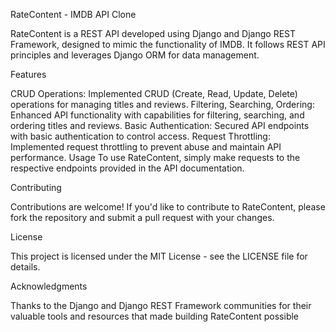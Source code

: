 RateContent - IMDB API Clone

RateContent is a REST API developed using Django and Django REST Framework, designed to mimic the functionality of IMDB. It follows REST API principles and leverages Django ORM for data management.

Features

CRUD Operations: Implemented CRUD (Create, Read, Update, Delete) operations for managing titles and reviews.
Filtering, Searching, Ordering: Enhanced API functionality with capabilities for filtering, searching, and ordering titles and reviews.
Basic Authentication: Secured API endpoints with basic authentication to control access.
Request Throttling: Implemented request throttling to prevent abuse and maintain API performance.
Usage
To use RateContent, simply make requests to the respective endpoints provided in the API documentation.

Contributing

Contributions are welcome! If you'd like to contribute to RateContent, please fork the repository and submit a pull request with your changes.

License

This project is licensed under the MIT License - see the LICENSE file for details.

Acknowledgments

Thanks to the Django and Django REST Framework communities for their valuable tools and resources that made building RateContent possible
